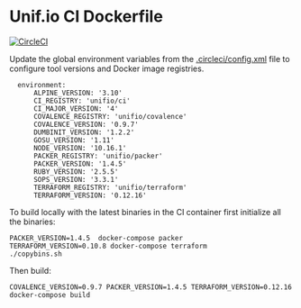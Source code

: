 # Unif.io CI Dockerfile
[![CircleCI](https://circleci.com/gh/unifio/dockerfile-ci.svg?style=svg)](https://circleci.com/gh/unifio/dockerfile-ci)

Update the global environment variables from the [.circleci/config.xml](./.circleci/config.xml) file to configure tool versions and Docker image registries.

```
  environment:
      ALPINE_VERSION: '3.10'
      CI_REGISTRY: 'unifio/ci'
      CI_MAJOR_VERSION: '4'
      COVALENCE_REGISTRY: 'unifio/covalence'
      COVALENCE_VERSION: '0.9.7'
      DUMBINIT_VERSION: '1.2.2'
      GOSU_VERSION: '1.11'
      NODE_VERSION: '10.16.1'
      PACKER_REGISTRY: 'unifio/packer'
      PACKER_VERSION: '1.4.5'
      RUBY_VERSION: '2.5.5'
      SOPS_VERSION: '3.3.1'
      TERRAFORM_REGISTRY: 'unifio/terraform'
      TERRAFORM_VERSION: '0.12.16'
```

To build locally with the latest binaries in the CI container first initialize all the binaries:

```
PACKER_VERSION=1.4.5  docker-compose packer
TERRAFORM_VERSION=0.10.8 docker-compose terraform
./copybins.sh
```
Then build:

```
COVALENCE_VERSION=0.9.7 PACKER_VERSION=1.4.5 TERRAFORM_VERSION=0.12.16 docker-compose build
```
